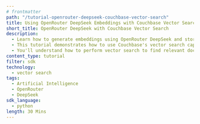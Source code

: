 ```yaml
---
# frontmatter
path: "/tutorial-openrouter-deepseek-couchbase-vector-search"
title: Using OpenRouter DeepSeek Embeddings with Couchbase Vector Search
short_title: OpenRouter DeepSeek with Couchbase Vector Search
description:
  - Learn how to generate embeddings using OpenRouter DeepSeek and store them in Couchbase.
  - This tutorial demonstrates how to use Couchbase's vector search capabilities with OpenRouter DeepSeek embeddings.
  - You'll understand how to perform vector search to find relevant documents based on similarity.
content_type: tutorial
filter: sdk
technology:
  - vector search
tags:
  - Artificial Intelligence
  - OpenRouter
  - DeepSeek
sdk_language:
  - python
length: 30 Mins
---
```

